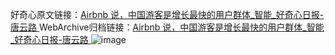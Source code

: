 好奇心原文链接：[Airbnb 说，中国游客是增长最快的用户群体_智能_好奇心日报-唐云路 ](https://www.qdaily.com/articles/10935.html)
WebArchive归档链接：[Airbnb 说，中国游客是增长最快的用户群体_智能_好奇心日报-唐云路 ](http://web.archive.org/web/20171222223544/http://www.qdaily.com:80/articles/10935.html)
![image](http://ww3.sinaimg.cn/large/007d5XDply1g3wcgdn2l1j30u02gl4qp)